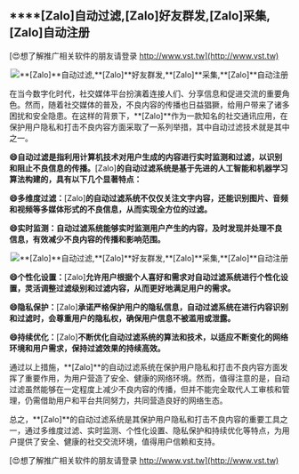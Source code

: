 ## ****[Zalo]**自动过滤,**[Zalo]**好友群发,**[Zalo]**采集,**[Zalo]**自动注册**

[😍想了解推广相关软件的朋友请登录 http://www.vst.tw](http://www.vst.tw)

 <center><img src="https://vst.tw/MP4/tuiguang/png/6.png" alt="**[Zalo]**自动过滤,**[Zalo]**好友群发,**[Zalo]**采集,**[Zalo]**自动注册"></center>

在当今数字化时代，社交媒体平台扮演着连接人们、分享信息和促进交流的重要角色。然而，随着社交媒体的普及，不良内容的传播也日益猖獗，给用户带来了诸多困扰和安全隐患。在这样的背景下，**[Zalo]**作为一款知名的社交通讯应用，在保护用户隐私和打击不良内容方面采取了一系列举措，其中自动过滤技术就是其中之一。

**😄自动过滤是指利用计算机技术对用户生成的内容进行实时监测和过滤，以识别和阻止不良信息的传播。**[Zalo]**的自动过滤系统是基于先进的人工智能和机器学习算法构建的，具有以下几个显著特点：**

**😄多维度过滤：**[Zalo]**的自动过滤系统不仅仅关注文字内容，还能识别图片、音频和视频等多媒体形式的不良信息，从而实现全方位的过滤。**

**😄实时监测：自动过滤系统能够实时监测用户产生的内容，及时发现并处理不良信息，有效减少不良内容的传播和影响范围。**

 <center><img src="https://vst.tw/MP4/tuiguang/png/5.png" alt="**[Zalo]**自动过滤,**[Zalo]**好友群发,**[Zalo]**采集,**[Zalo]**自动注册"></center>

**😄个性化设置：**[Zalo]**允许用户根据个人喜好和需求对自动过滤系统进行个性化设置，灵活调整过滤级别和过滤内容，从而更好地满足用户的需求。**

**😄隐私保护：**[Zalo]**承诺严格保护用户的隐私信息，自动过滤系统在进行内容识别和过滤时，会尊重用户的隐私权，确保用户信息不被滥用或泄露。**

**😄持续优化：**[Zalo]**不断优化自动过滤系统的算法和技术，以适应不断变化的网络环境和用户需求，保持过滤效果的持续高效。**

通过以上措施，**[Zalo]**的自动过滤系统在保护用户隐私和打击不良内容方面发挥了重要作用，为用户营造了安全、健康的网络环境。然而，值得注意的是，自动过滤虽然能够在一定程度上减少不良内容的传播，但并不能完全取代人工审核和管理，仍需借助用户和平台共同努力，共同营造良好的网络生态。

总之，**[Zalo]**的自动过滤系统是其保护用户隐私和打击不良内容的重要工具之一，通过多维度过滤、实时监测、个性化设置、隐私保护和持续优化等特点，为用户提供了安全、健康的社交交流环境，值得用户信赖和支持。

[😍想了解推广相关软件的朋友请登录 http://www.vst.tw](http://www.vst.tw)



